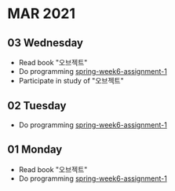 # MAR 2021

## 03 Wednesday
  - Read book "오브젝트"
  - Do programming [spring-week6-assignment-1](https://github.com/newoo/spring-week6-assignment-1)
  - Participate in study of "오브젝트"

## 02 Tuesday
  - Do programming [spring-week6-assignment-1](https://github.com/newoo/spring-week6-assignment-1)

## 01 Monday
  - Read book "오브젝트"
  - Do programming [spring-week6-assignment-1](https://github.com/newoo/spring-week6-assignment-1)
